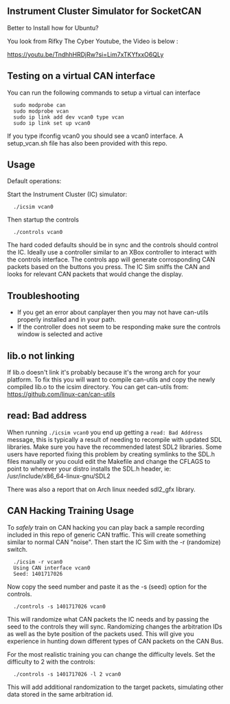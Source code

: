 Instrument Cluster Simulator for SocketCAN
------------------------------------------
Better to Install how for Ubuntu?

You look from Rifky The Cyber Youtube, the Video is below :

https://youtu.be/TndhhHRDjRw?si=Lim7xTKYfxxO6QLy


Testing on a virtual CAN interface
----------------------------------
You can run the following commands to setup a virtual can interface

```
  sudo modprobe can
  sudo modprobe vcan
  sudo ip link add dev vcan0 type vcan
  sudo ip link set up vcan0
```

If you type ifconfig vcan0 you should see a vcan0 interface. A setup_vcan.sh file has also been provided with this
repo.

Usage
-----
Default operations:

Start the Instrument Cluster (IC) simulator:

```
  ./icsim vcan0
```

Then startup the controls

```
  ./controls vcan0
```

The hard coded defaults should be in sync and the controls should control the IC.  Ideally use a controller similar to
an XBox controller to interact with the controls interface.  The controls app will generate corrosponding CAN packets
based on the buttons you press.  The IC Sim sniffs the CAN and looks for relevant CAN packets that would change the
display.

Troubleshooting
---------------
* If you get an error about canplayer then you may not have can-utils properly installed and in your path.
* If the controller does not seem to be responding make sure the controls window is selected and active

## lib.o not linking
If lib.o doesn't link it's probably because it's the wrong arch for your platform.  To fix this you will
want to compile can-utils and copy the newly compiled lib.o to the icsim directory.  You can get can-utils
from: https://github.com/linux-can/can-utils

## read: Bad address
When running `./icsim vcan0` you end up getting a `read: Bad Address` message,
this is typically a result of needing to recompile with updated SDL libraries.
Make sure you have the recommended latest SDL2 libraries.  Some users have
reported fixing this problem by creating symlinks to the SDL.h files manually
or you could edit the Makefile and change the CFLAGS to point to wherever your
distro installs the SDL.h header, ie: /usr/include/x86_64-linux-gnu/SDL2

There was also a report that on Arch linux needed sdl2_gfx library.

CAN Hacking Training Usage
--------------------------
To *safely* train on CAN hacking you can play back a sample recording included in this repo of generic CAN traffic.  This will
create something similar to normal CAN "noise".  Then start the IC Sim with the -r (randomize) switch.

```
  ./icsim -r vcan0
  Using CAN interface vcan0
  Seed: 1401717026
```

Now copy the seed number and paste it as the -s (seed) option for the controls.

```
  ./controls -s 1401717026 vcan0
```

This will randomize what CAN packets the IC needs and by passing the seed to the controls they will sync.  Randomizing
changes the arbitration IDs as well as the byte position of the packets used.  This will give you experience in hunting down
different types of CAN packets on the CAN Bus.

For the most realistic training you can change the difficulty levels.  Set the difficulty to 2 with the controls:

```
  ./controls -s 1401717026 -l 2 vcan0
```

This will add additional randomization to the target packets, simulating other data stored in the same arbitration id.

